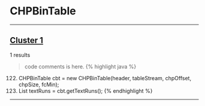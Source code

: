 # CHPBinTable

***

## [Cluster 1](./1)
1 results
> code comments is here.
{% highlight java %}
122. CHPBinTable cbt = new CHPBinTable(header, tableStream, chpOffset, chpSize, fcMin);
135. List textRuns = cbt.getTextRuns();
{% endhighlight %}

***

